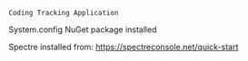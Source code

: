 ```Coding Tracking Application```

System.config NuGet package installed

Spectre installed from: https://spectreconsole.net/quick-start
